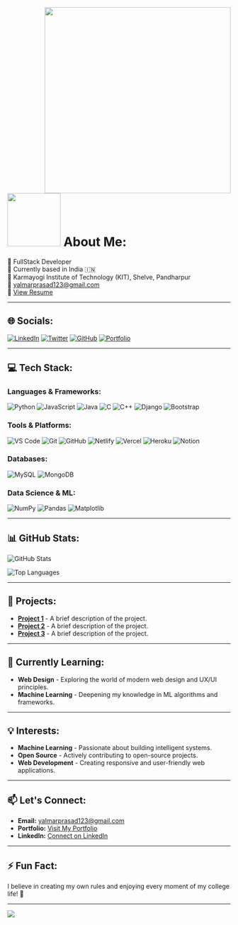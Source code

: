 <img align='right' src="https://media1.giphy.com/media/GmsczSLb4gaA9hjqvu/giphy.gif?cid=ecf05e47kmu8e6lzmkfvqwwz76g7h74gfv5rpiu1vvwjry99&ep=v1_gifs_related&rid=giphy.gif&ct=s" width="420">

# <img src="https://media2.giphy.com/media/hiJ9ypGI5tIKdwKoK2/giphy.gif?cid=ecf05e47vo39wzuo0zmx2ewolqnyoy8sx4zw3kknpqezv9r1&ep=v1_gifs_related&rid=giphy.gif&ct=s" width="120" > About Me:

🧭 FullStack Developer  
🏡 Currently based in India 🇮🇳  
🏫 Karmayogi Institute of Technology (KIT), Shelve, Pandharpur  
📧 yalmarprasad123@gmail.com  
📝 [View Resume](https://mipashyayalmar.github.io/-Profile-data/)  

---

## 🌐 Socials:

[![LinkedIn](https://img.shields.io/badge/LinkedIn-%230077B5.svg?logo=linkedin&logoColor=white&style=for-the-badge)](https://www.linkedin.com/public-profile/settings?trk=d_flagship3_profile_self_view_public_profile) 
[![Twitter](https://img.shields.io/badge/Twitter-%231DA1F2.svg?logo=Twitter&logoColor=white&style=for-the-badge)](https://twitter.com/MiPashya50821?t=LYLhZN5QEdUJ_0X_inkVdQ&s=08) 
[![GitHub](https://img.shields.io/badge/GitHub-%23121011.svg?logo=github&logoColor=white&style=for-the-badge)](https://github.com/mipashyayalmar) 
[![Portfolio](https://img.shields.io/badge/Portfolio-%23000000.svg?logo=google-chrome&logoColor=white&style=for-the-badge)](https://mipashyayalmar.github.io/-Profile-data/)

---

## 💻 Tech Stack:

### Languages & Frameworks:
![Python](https://img.shields.io/badge/python-%2314354C.svg?style=for-the-badge&logo=python&logoColor=white)
![JavaScript](https://img.shields.io/badge/javascript-%23323330.svg?style=for-the-badge&logo=javascript&logoColor=%23F7DF1E)
![Java](https://img.shields.io/badge/java-%23ED8B00.svg?style=for-the-badge&logo=java&logoColor=white)
![C](https://img.shields.io/badge/c-%2300599C.svg?style=for-the-badge&logo=c&logoColor=white)
![C++](https://img.shields.io/badge/c++-%2300599C.svg?style=for-the-badge&logo=c%2B%2B&logoColor=white)
![Django](https://img.shields.io/badge/django-%23092E20.svg?style=for-the-badge&logo=django&logoColor=white)
![Bootstrap](https://img.shields.io/badge/bootstrap-%23563D7C.svg?style=for-the-badge&logo=bootstrap&logoColor=white)

### Tools & Platforms:
![VS Code](https://img.shields.io/badge/VS%20Code-0078d7.svg?style=for-the-badge&logo=visual-studio-code&logoColor=white)
![Git](https://img.shields.io/badge/git-%23F05033.svg?style=for-the-badge&logo=git&logoColor=white)
![GitHub](https://img.shields.io/badge/github-%23121011.svg?style=for-the-badge&logo=github&logoColor=white)
![Netlify](https://img.shields.io/badge/netlify-%23000000.svg?style=for-the-badge&logo=netlify&logoColor=#00C7B7)
![Vercel](https://img.shields.io/badge/vercel-%23000000.svg?style=for-the-badge&logo=vercel&logoColor=white)
![Heroku](https://img.shields.io/badge/heroku-%23430098.svg?style=for-the-badge&logo=heroku&logoColor=white)
![Notion](https://img.shields.io/badge/Notion-%23000000.svg?style=for-the-badge&logo=notion&logoColor=white)

### Databases:
![MySQL](https://img.shields.io/badge/mysql-%2300f.svg?style=for-the-badge&logo=mysql&logoColor=white)
![MongoDB](https://img.shields.io/badge/MongoDB-%234ea94b.svg?style=for-the-badge&logo=mongodb&logoColor=white)

### Data Science & ML:
![NumPy](https://img.shields.io/badge/numpy-%23013243.svg?style=for-the-badge&logo=numpy&logoColor=white)
![Pandas](https://img.shields.io/badge/pandas-%23150458.svg?style=for-the-badge&logo=pandas&logoColor=white)
![Matplotlib](https://img.shields.io/badge/Matplotlib-%23ffffff.svg?style=for-the-badge&logo=Matplotlib&logoColor=black)

---

## 📊 GitHub Stats:

![GitHub Stats](https://github-readme-stats.vercel.app/api?username=mipashyayalmar&show_icons=true&theme=radical)

![Top Languages](https://github-readme-stats.vercel.app/api/top-langs/?username=mipashyayalmar&layout=compact&theme=radical)

---

## 🚀 Projects:

- **[Project 1](https://github.com/mipashyayalmar/project1)** - A brief description of the project.
- **[Project 2](https://github.com/mipashyayalmar/project2)** - A brief description of the project.
- **[Project 3](https://github.com/mipashyayalmar/project3)** - A brief description of the project.

---

## 🌱 Currently Learning:

- **Web Design** - Exploring the world of modern web design and UX/UI principles.
- **Machine Learning** - Deepening my knowledge in ML algorithms and frameworks.

---

## 💡 Interests:

- **Machine Learning** - Passionate about building intelligent systems.
- **Open Source** - Actively contributing to open-source projects.
- **Web Development** - Creating responsive and user-friendly web applications.

---

## 📫 Let's Connect:

- **Email:** yalmarprasad123@gmail.com
- **Portfolio:** [Visit My Portfolio](https://mipashyayalmar.github.io/-Profile-data/)
- **LinkedIn:** [Connect on LinkedIn](https://www.linkedin.com/public-profile/settings?trk=d_flagship3_profile_self_view_public_profile)

---

## ⚡ Fun Fact:

I believe in creating my own rules and enjoying every moment of my college life! 🎉

---

<img src="https://user-images.githubusercontent.com/73097560/115834477-dbab4500-a447-11eb-908a-139a6edaec5c.gif"></a>
